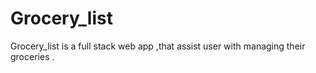 # Grocery_list
Grocery_list is a full stack web app ,that assist user with managing their groceries .
